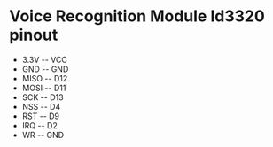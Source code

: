 # Voice Recognition Module ld3320 pinout

- 3.3V -- VCC
- GND -- GND
- MISO -- D12
- MOSI -- D11
- SCK -- D13
- NSS -- D4
- RST -- D9
- IRQ -- D2
- WR -- GND

